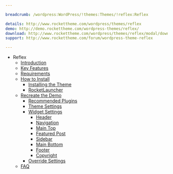 ```yaml
---

breadcrumb: /wordpress:WordPress/!themes:Themes/!reflex:Reflex

details: http://www.rockettheme.com/wordpress/themes/reflex
demo: http://demo.rockettheme.com/wordpress-themes/reflex/
download: http://www.rockettheme.com/wordpress/themes/reflex/modal/downloads
support: http://www.rockettheme.com/forum/wordpress-theme-reflex

---
```


* Reflex
    * [Introduction]()
    * [Key Features](INDEX.md#key-features)
    * [Requirements](INDEX.md#requirements)
    * [How to Install](../../start/themes.md#how-to-install)
        * [Installing the Theme](../../start/themes.md#installing-the-theme)
        * [RocketLauncher](../../start/rocketlauncher.md)
    * [Recreate the Demo](demo.md)
        * [Recommended Plugins](demo.md#recommended-plugins)
        * [Theme Settings](demo.md#theme-settings)
        * [Widget Settings](demo.md#widget-settings)
            * [Header](demo_header.md)
            * [Navigation](demo_navigation.md)
            * [Main Top](demo_maintop.md)
            * [Featured Post](demo_post.md)
            * [Sidebar](demo_sidebar.md)
            * [Main Bottom](demo_mainbottom.md)
            * [Footer](demo_footer.md)
            * [Copyright](demo_copyright.md)
        * [Override Settings](demo_override.md)
    * [FAQ](faq.md)